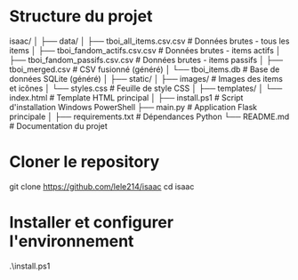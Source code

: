 # Structure du projet
isaac/
│
├── data/
│   ├── tboi_all_items.csv.csv          # Données brutes - tous les items
│   ├── tboi_fandom_actifs.csv.csv      # Données brutes - items actifs
│   ├── tboi_fandom_passifs.csv.csv     # Données brutes - items passifs
│   ├── tboi_merged.csv                 # CSV fusionné (généré)
│   └── tboi_items.db                   # Base de données SQLite (généré)
│
├── static/
│   ├── images/                         # Images des items et icônes
│   └── styles.css                      # Feuille de style CSS
│
├── templates/
│   └── index.html                      # Template HTML principal
│
├── install.ps1                         # Script d'installation Windows PowerShell
├── main.py                             # Application Flask principale
│
├── requirements.txt                    # Dépendances Python
└── README.md                           # Documentation du projet

# Cloner le repository
git clone https://github.com/lele214/isaac
cd isaac

# Installer et configurer l'environnement

.\install.ps1